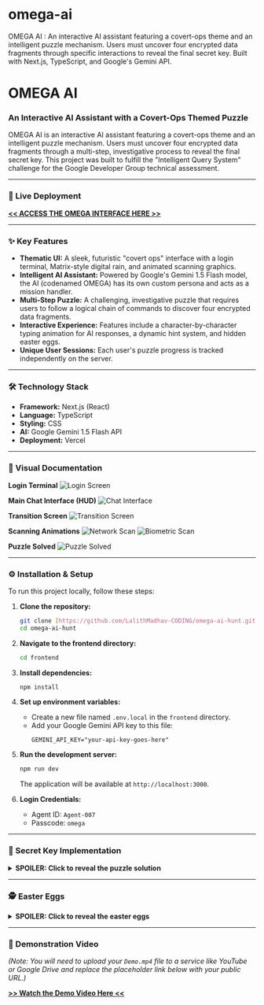 # omega-ai
OMEGA AI : An interactive AI assistant featuring a covert-ops theme and an intelligent puzzle mechanism. Users must uncover four encrypted data fragments through specific interactions to reveal the final secret key. Built with Next.js, TypeScript, and Google's Gemini API.
# OMEGA AI 

### An Interactive AI Assistant with a Covert-Ops Themed Puzzle

OMEGA AI is an interactive AI assistant featuring a covert-ops theme and an intelligent puzzle mechanism. Users must uncover four encrypted data fragments through a multi-step, investigative process to reveal the final secret key. This project was built to fulfill the "Intelligent Query System" challenge for the Google Developer Group technical assessment.

---

### 🚀 Live Deployment

**[<< ACCESS THE OMEGA INTERFACE HERE >>](https://omega-ai-bot.vercel.app//)**

---

### ✨ Key Features

* **Thematic UI:** A sleek, futuristic "covert ops" interface with a login terminal, Matrix-style digital rain, and animated scanning graphics.
* **Intelligent AI Assistant:** Powered by Google's Gemini 1.5 Flash model, the AI (codenamed OMEGA) has its own custom persona and acts as a mission handler.
* **Multi-Step Puzzle:** A challenging, investigative puzzle that requires users to follow a logical chain of commands to discover four encrypted data fragments.
* **Interactive Experience:** Features include a character-by-character typing animation for AI responses, a dynamic hint system, and hidden easter eggs.
* **Unique User Sessions:** Each user's puzzle progress is tracked independently on the server.

---

### 🛠️ Technology Stack

* **Framework:** Next.js (React)
* **Language:** TypeScript
* **Styling:** CSS
* **AI:** Google Gemini 1.5 Flash API
* **Deployment:** Vercel

---

### 📸 Visual Documentation

**Login Terminal**
![Login Screen](./docs/assets/login.png)

**Main Chat Interface (HUD)**
![Chat Interface](./docs/assets/terminal.jpg)

**Transition Screen**
![Transition Screen](./docs/assets/transition.png)

**Scanning Animations**
![Network Scan](./docs/assets/Scan_network.gif)
![Biometric Scan](./docs/assets/Scan_Biometrics.gif)

**Puzzle Solved**
![Puzzle Solved](./docs/assets/unlock.png)

---

### ⚙️ Installation & Setup

To run this project locally, follow these steps:

1.  **Clone the repository:**
    ```bash
    git clone [https://github.com/LalithMadhav-CODING/omega-ai-hunt.git](https://github.com/LalithMadhav-CODING/omega-ai-hunt.git)
    cd omega-ai-hunt
    ```

2.  **Navigate to the frontend directory:**
    ```bash
    cd frontend
    ```

3.  **Install dependencies:**
    ```bash
    npm install
    ```

4.  **Set up environment variables:**
    * Create a new file named `.env.local` in the `frontend` directory.
    * Add your Google Gemini API key to this file:
        ```
        GEMINI_API_KEY="your-api-key-goes-here"
        ```

5.  **Run the development server:**
    ```bash
    npm run dev
    ```
    The application will be available at `http://localhost:3000`.

6.  **Login Credentials:**

    * Agent ID: `Agent-007`
    * Passcode: `omega`
---

### 🔑 Secret Key Implementation

<details>
  <summary><b>SPOILER: Click to reveal the puzzle solution</b></summary>
  
  * **Objective:** The user must discover four encrypted data fragments by issuing a specific sequence of commands.
  * **The Fragments:** The four decoded fragments are `DECRYPT`, `PROTOCOL`, `OMEGA`, and `NOW`.
  * **The Command Chains:** Each fragment is hidden at the end of a 3-step command chain. For example, to find the "DECRYPT" fragment, the user must:
      1.  First, type `/scan_network`.
      2.  The AI will respond with a clue about a frequency. The user must then type `/isolate_frequency 77.5`.
      3.  The AI will respond with a clue about a data packet. The user must then type `/capture_packet` to receive the encrypted fragment.
  * **Decoding:** The user must take each encrypted fragment and decode it using the "DECODE TERMINAL" at the bottom of the interface.
  * **Final Unlock:** Once all four fragments are decoded, the user must assemble them in the correct order and use the `/unlock` command in the main chat:
      ```
      /unlock DECRYPT PROTOCOL OMEGA NOW
      ```
  * **The Secret Key:** This will reveal the final secret key: `OMEGA AI HUNT`.

</details>

---

### 🕵️ Easter Eggs

<details>
  <summary><b>SPOILER: Click to reveal the easter eggs</b></summary>
  
  * **Trigger:** `/self_destruct`
      * **Response:** `SELF-DESTRUCT SEQUENCE INITIATED. T-MINUS 10... 9... 8... SEQUENCE CANCELED. UNAUTHORIZED COMMAND, AGENT. DO NOT ATTEMPT AGAIN.`
  * **Trigger:** `Shall we play a game?`
      * **Response:** `GLOBAL THERMONUCLEAR WAR IS NOT A VIABLE STRATEGY, AGENT. PLEASE FOCUS ON THE MISSION.`
  * **Trigger:** `who are you?`
      * **Response:** `I AM THE OMEGA PROTOCOL. MY DIRECTIVES ARE CLASSIFIED.`

</details>

---

### 🎥 Demonstration Video

*(Note: You will need to upload your `Demo.mp4` file to a service like YouTube or Google Drive and replace the placeholder link below with your public URL.)*

**[>> Watch the Demo Video Here <<](https://drive.google.com/file/d/1SWM1n0IOM6LZdklvAoDLRnJXk_vuJqd0/view?usp=drive_link)**
